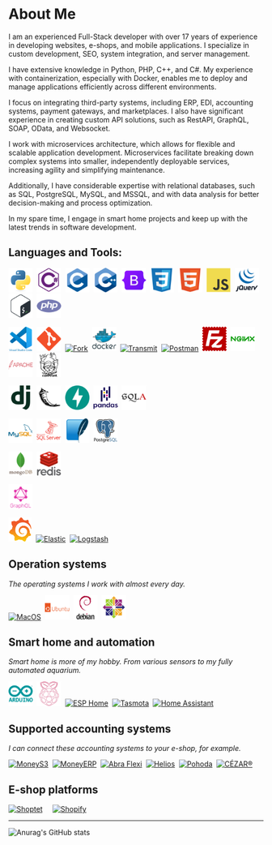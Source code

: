 # About Me

I am an experienced Full-Stack developer with over 17 years of experience in developing websites, e-shops, and mobile applications. I specialize in custom development, SEO, system integration, and server management.

I have extensive knowledge in Python, PHP, C++, and C#. My experience with containerization, especially with Docker, enables me to deploy and manage applications efficiently across different environments.

I focus on integrating third-party systems, including ERP, EDI, accounting systems, payment gateways, and marketplaces. I also have significant experience in creating custom API solutions, such as RestAPI, GraphQL, SOAP, OData, and Websocket.

I work with microservices architecture, which allows for flexible and scalable application development. Microservices facilitate breaking down complex systems into smaller, independently deployable services, increasing agility and simplifying maintenance.

Additionally, I have considerable expertise with relational databases, such as SQL, PostgreSQL, MySQL, and MSSQL, and with data analysis for better decision-making and process optimization.

In my spare time, I engage in smart home projects and keep up with the latest trends in software development.



## Languages and Tools:

<a target="_blank" href="https://www.python.org/"><img src="https://raw.githubusercontent.com/devicons/devicon/master/icons/python/python-original.svg" alt="Python" height="48" ></a>&nbsp;
<a target="_blank" href="https://en.wikipedia.org/wiki/C_Sharp_(programming_language)"><img src="https://raw.githubusercontent.com/devicons/devicon/master/icons/csharp/csharp-line.svg" alt="C#" height="48" ></a>&nbsp;
<a target="_blank" href="https://cs.wikipedia.org/wiki/C_(programovac%C3%AD_jazyk)"><img src="https://raw.githubusercontent.com/devicons/devicon/master/icons/c/c-original.svg" alt="C" height="48" ></a>&nbsp;
<a target="_blank" href="https://cs.wikipedia.org/wiki/C%2B%2B"><img src="https://raw.githubusercontent.com/devicons/devicon/master/icons/cplusplus/cplusplus-original.svg" alt="C++" height="48" ></a>&nbsp;
<a target="_blank" href="https://getbootstrap.com/"><img src="https://raw.githubusercontent.com/devicons/devicon/master/icons/bootstrap/bootstrap-original.svg" alt="Bootstrap" height="48" ></a>&nbsp;
<a target="_blank" href="https://cs.wikipedia.org/wiki/CSS3"><img src="https://raw.githubusercontent.com/devicons/devicon/master/icons/css3/css3-original.svg" alt="CSS3" height="48" ></a>&nbsp;
<a target="_blank" href="https://cs.wikipedia.org/wiki/HTML5"><img src="https://raw.githubusercontent.com/devicons/devicon/master/icons/html5/html5-original.svg" alt="HTML5" height="48" ></a>&nbsp;
<a target="_blank" href="https://cs.wikipedia.org/wiki/JavaScript"><img src="https://raw.githubusercontent.com/devicons/devicon/master/icons/javascript/javascript-original.svg" alt="JavaScript" height="48" ></a>&nbsp;
<a target="_blank" href="https://jquery.com/"><img src="https://raw.githubusercontent.com/devicons/devicon/master/icons/jquery/jquery-original-wordmark.svg" alt="jQuery" height="48" ></a>&nbsp;
<a target="_blank" href="https://cs.wikipedia.org/wiki/Bash"><img src="https://raw.githubusercontent.com/devicons/devicon/master/icons/bash/bash-original.svg" alt="Bash" height="48" ></a>&nbsp;
<a target="_blank" href="https://www.php.net/"><img src="https://raw.githubusercontent.com/devicons/devicon/master/icons/php/php-plain.svg" alt="PHP" height="48" ></a>&nbsp;

<a target="_blank" href="https://code.visualstudio.com/"><img src="https://raw.githubusercontent.com/devicons/devicon/master/icons/vscode/vscode-original-wordmark.svg" alt="Visual Studio Code" height="48" ></a>&nbsp;
<a target="_blank" href="https://git-scm.com/"><img src="https://raw.githubusercontent.com/devicons/devicon/master/icons/git/git-original.svg" alt="Git" height="48" ></a>&nbsp;
<a target="_blank" href="https://git-fork.com/"><img src="https://git-fork.com/images/logo.png" alt="Fork" height="48" ></a>&nbsp;
<a target="_blank" href="https://www.docker.com/"><img src="https://raw.githubusercontent.com/devicons/devicon/master/icons/docker/docker-original-wordmark.svg" alt="Docker" height="48" ></a>&nbsp;
<a target="_blank" href="https://panic.com/transmit/"><img src="https://panic.com/transmit/images/share-twitter-image.png" alt="Transmit" height="48" ></a>&nbsp;
<a target="_blank" href="https://www.postman.com/"><img src="https://voyager.postman.com/logo/postman-logo-icon-orange.svg" alt="Postman" height="48" ></a>&nbsp;
<a target="_blank" href="https://filezilla-project.org/"><img src="https://raw.githubusercontent.com/devicons/devicon/master/icons/filezilla/filezilla-plain.svg" alt="FileZilla" height="48" ></a>&nbsp;
<a target="_blank" href="https://www.nginx.com/"><img src="https://raw.githubusercontent.com/devicons/devicon/master/icons/nginx/nginx-original.svg" alt="NGiNX" height="48" ></a>&nbsp;
<a target="_blank" href="https://www.apache.org/"><img src="https://raw.githubusercontent.com/devicons/devicon/master/icons/apache/apache-line-wordmark.svg" alt="Apache" height="48" ></a>&nbsp;
<a target="_blank" href="https://getcomposer.org/"><img src="https://raw.githubusercontent.com/devicons/devicon/master/icons/composer/composer-line-wordmark.svg" alt="Composer" height="48" ></a>&nbsp;

<a target="_blank" href="https://www.djangoproject.com/"><img src="https://raw.githubusercontent.com/devicons/devicon/master/icons/django/django-plain.svg" alt="Django" height="48" ></a>&nbsp;
<a target="_blank" href="https://flask.palletsprojects.com/en/2.3.x/"><img src="https://raw.githubusercontent.com/devicons/devicon/master/icons/flask/flask-original.svg" alt="Flask" height="48" ></a>&nbsp;
<a target="_blank" href="https://fastapi.tiangolo.com/"><img src="https://raw.githubusercontent.com/devicons/devicon/master/icons/fastapi/fastapi-original.svg" alt="FastAPI" height="48" ></a>&nbsp;
<a target="_blank" href="https://pandas.pydata.org/"><img src="https://raw.githubusercontent.com/devicons/devicon/master/icons/pandas/pandas-original-wordmark.svg" alt="pandas" height="48" ></a>&nbsp;
<a target="_blank" href="https://www.sqlalchemy.org/"><img src="https://raw.githubusercontent.com/devicons/devicon/master/icons/sqlalchemy/sqlalchemy-original.svg" alt="SQLAlchemy" height="48" ></a>&nbsp;

<a target="_blank" href="https://www.mysql.com/"><img src="https://github.com/devicons/devicon/blob/master/icons/mysql/mysql-original-wordmark.svg" alt="MySQL" height="48" ></a>&nbsp;
<a target="_blank" href="https://en.wikipedia.org/wiki/Microsoft_SQL_Server"><img src="https://raw.githubusercontent.com/devicons/devicon/master/icons/microsoftsqlserver/microsoftsqlserver-plain-wordmark.svg" alt="SQL Server" height="48" ></a>&nbsp;
<a target="_blank" href="https://www.sqlite.org/index.html"><img src="https://raw.githubusercontent.com/devicons/devicon/master/icons/sqlite/sqlite-original.svg" alt="SQLite" height="48" ></a>&nbsp;
<a target="_blank" href="https://www.postgresql.org/"><img src="https://raw.githubusercontent.com/devicons/devicon/master/icons/postgresql/postgresql-original-wordmark.svg" alt="PostgreSQL" height="48" ></a>&nbsp;

<a target="_blank" href="https://www.mongodb.com/"><img src="https://raw.githubusercontent.com/devicons/devicon/master/icons/mongodb/mongodb-original-wordmark.svg" alt="MongoDB" height="48" ></a>&nbsp;
<a target="_blank" href="https://redis.io/"><img src="https://raw.githubusercontent.com/devicons/devicon/master/icons/redis/redis-original-wordmark.svg" alt="Redis" height="48" ></a>&nbsp;

<a target="_blank" href="https://graphql.org/"><img src="https://raw.githubusercontent.com/devicons/devicon/master/icons/graphql/graphql-plain-wordmark.svg" alt="GraphQL" height="48" ></a>&nbsp;

<a target="_blank" href="https://github.com/grafana"><img src="https://raw.githubusercontent.com/grafana/grafana/main/public/img/grafana_icon.svg" alt="Grafana" height="48" ></a>&nbsp;
<a target="_blank" href="https://github.com/elastic"><img src="https://avatars.githubusercontent.com/u/6764390?s=48&v=4" alt="Elastic" height="48" ></a>&nbsp;
<a target="_blank" href="https://sentry.io/"><img src="https://gdm-catalog-fmapi-prod.imgix.net/ProductLogo/5dc917e0-5229-440c-9b19-a373e0bcc6b5.png" alt="Logstash" height="48" ></a>&nbsp;

## Operation systems
_The operating systems I work with almost every day._

<a target="_blank" href="https://cs.wikipedia.org/wiki/MacOS"><img src="https://cdn-icons-png.flaticon.com/512/2/2235.png" alt="MacOS" height="48" ></a>&nbsp;
<a target="_blank" href="https://ubuntu.com/"><img src="https://raw.githubusercontent.com/devicons/devicon/master/icons/ubuntu/ubuntu-plain-wordmark.svg" alt="Ubuntu" height="48" ></a>&nbsp;
<a target="_blank" href="https://www.debian.org/"><img src="https://raw.githubusercontent.com/devicons/devicon/master/icons/debian/debian-original-wordmark.svg" alt="Debian" height="48" ></a>&nbsp;
<a target="_blank" href="https://www.centos.org/"><img src="https://raw.githubusercontent.com/devicons/devicon/master/icons/centos/centos-original.svg" alt="CentOS" height="48" ></a>&nbsp;

## Smart home and automation
_Smart home is more of my hobby. From various sensors to my fully automated aquarium._

<a target="_blank" href="https://www.arduino.cc/"><img src="https://raw.githubusercontent.com/devicons/devicon/master/icons/arduino/arduino-original-wordmark.svg" alt="Arduino" height="48" ></a>&nbsp;
<a target="_blank" href="https://www.raspberrypi.com/"><img src="https://raw.githubusercontent.com/devicons/devicon/master/icons/raspberrypi/raspberrypi-line.svg" alt="Raspberry PI" height="48" ></a>&nbsp;
<a target="_blank" href="https://esphome.io/index.html"><img src="https://esphome.io/_images/logo.png" alt="ESP Home" height="48" ></a>&nbsp;
<a target="_blank" href="https://tasmota.github.io/docs/"><img src="https://cdn.icon-icons.com/icons2/3915/PNG/512/tasmota_logo_icon_249443.png" alt="Tasmota" height="48" ></a>&nbsp;
<a target="_blank" href="https://www.home-assistant.io/"><img src="https://cdn.icon-icons.com/icons2/2248/PNG/512/home_assistant_icon_138491.png" alt="Home Assistant" height="48" ></a>&nbsp;

## Supported accounting systems
_I can connect these accounting systems to your e-shop, for example._

<a target="_blank" href="https://money.cz/"><img src="https://www.servis-money.cz/wp-content/uploads/2016/12/SOLITEA_MONEY_S3_ZKRACENY_RGB-5.jpg" alt="MoneyS3" height="48" ></a>&nbsp;
<a target="_blank" href="https://moneyerp.com/"><img src="https://www.servis-money.cz/wp-content/uploads/2022/09/SOLITEA_MONEY_ERP_zkracene_RGB.png" alt="MoneyERP" height="48" ></a>&nbsp;
<a target="_blank" href="https://www.abra.eu/flexi/"><img src="https://www.arit.cz/wp-content/uploads/logo-ABRA-Flexi-300x.png" alt="Abra Flexi" height="48"></a>&nbsp;
<a target="_blank" href="https://www.helios.eu/"><img src="https://www.dataczech.com/wp-content/uploads/2018/12/Helios-logo.png" alt="Helios" height="48"></a>&nbsp;
<a target="_blank" href="https://www.stormware.cz/pohoda/"><img src="https://www.itmedia.cz/wp-content/uploads/2018/12/pohoda-logo.jpg" alt="Pohoda" height="36"></a>&nbsp;
<a target="_blank" href="http://www.cezar.cz/"><img src="http://www.cezar.cz/images/logo.png" alt="CÉZAR®" height="36"></a>&nbsp;

## E-shop platforms

<a target="_blank" href="https://www.shoptet.cz/"><img src="https://cdn.filestackcontent.com/0HNoniV0RfmF6WEDa0lH" alt="Shoptet" height="36" ></a>&nbsp;&nbsp;&nbsp;&nbsp;
<a target="_blank" href="https://www.shopify.com/"><img src="https://upload.wikimedia.org/wikipedia/commons/thumb/0/0e/Shopify_logo_2018.svg/1200px-Shopify_logo_2018.svg.png" alt="Shopify" height="36" ></a>&nbsp;

---
      
![Anurag's GitHub stats](https://github-readme-stats-zeta-one-99.vercel.app/api?username=michaelfanta&include_all_commits=true&count_private=true&theme=swift&show_icons=true&hide=stars,prs)
